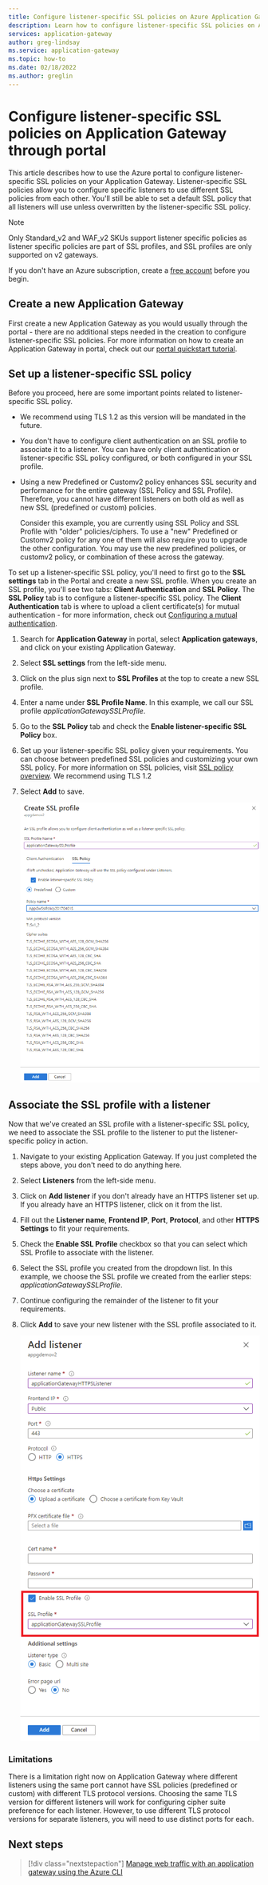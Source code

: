 ```yaml
---
title: Configure listener-specific SSL policies on Azure Application Gateway through portal
description: Learn how to configure listener-specific SSL policies on Application Gateway through portal 
services: application-gateway
author: greg-lindsay
ms.service: application-gateway
ms.topic: how-to
ms.date: 02/18/2022
ms.author: greglin
---
```


# Configure listener-specific SSL policies on Application Gateway through portal

This article describes how to use the Azure portal to configure listener-specific SSL policies on your Application Gateway. Listener-specific SSL policies allow you to configure specific listeners to use different SSL policies from each other. You'll still be able to set a default SSL policy that all listeners will use unless overwritten by the listener-specific SSL policy. 

> [!NOTE]
> Only Standard_v2 and WAF_v2 SKUs support listener specific policies as listener specific policies are part of SSL profiles, and SSL profiles are only supported on v2 gateways. 



If you don't have an Azure subscription, create a [free account](https://azure.microsoft.com/free/?WT.mc_id=A261C142F) before you begin.

## Create a new Application Gateway

First create a new Application Gateway as you would usually through the portal - there are no additional steps needed in the creation to configure listener-specific SSL policies. For more information on how to create an Application Gateway in portal, check out our [portal quickstart tutorial](./quick-create-portal.md).

## Set up a listener-specific SSL policy

Before you proceed, here are some important points related to listener-specific SSL policy.

- We recommend using TLS 1.2 as this version will be mandated in the future.
- You don't have to configure client authentication on an SSL profile to associate it to a listener. You can have only client authentication or listener-specific SSL policy configured, or both configured in your SSL profile.
- Using a new Predefined or Customv2 policy enhances SSL security and performance for the entire gateway (SSL Policy and SSL Profile). Therefore, you cannot have different listeners on both old as well as new SSL (predefined or custom) policies.
  
  Consider this example, you are currently using SSL Policy and SSL Profile with &#34;older&#34; policies/ciphers. To use a &#34;new&#34; Predefined or Customv2 policy for any one of them will also require you to upgrade the other configuration. You may use the new predefined policies, or customv2 policy, or combination of these across the gateway.

To set up a listener-specific SSL policy, you'll need to first go to the **SSL settings** tab in the Portal and create a new SSL profile. When you create an SSL profile, you'll see two tabs: **Client Authentication** and **SSL Policy**. The **SSL Policy** tab is to configure a listener-specific SSL policy. The **Client Authentication** tab is where to upload a client certificate(s) for mutual authentication - for more information, check out [Configuring a mutual authentication](./mutual-authentication-portal.md).

1. Search for **Application Gateway** in portal, select **Application gateways**, and click on your existing Application Gateway.

2. Select **SSL settings** from the left-side menu.

3. Click on the plus sign next to **SSL Profiles** at the top to create a new SSL profile.

4. Enter a name under **SSL Profile Name**. In this example, we call our SSL profile *applicationGatewaySSLProfile*. 

5. Go to the **SSL Policy** tab and check the **Enable listener-specific SSL Policy** box. 

6. Set up your listener-specific SSL policy given your requirements. You can choose between predefined SSL policies and customizing your own SSL policy. For more information on SSL policies, visit [SSL policy overview](./application-gateway-ssl-policy-overview.md). We recommend using TLS 1.2

7. Select **Add** to save.

    ![Add listener specific SSL policy to SSL profile](./media/application-gateway-configure-listener-specific-ssl-policy/listener-specific-ssl-policy-ssl-profile.png)
    
## Associate the SSL profile with a listener

Now that we've created an SSL profile with a listener-specific SSL policy, we need to associate the SSL profile to the listener to put the listener-specific policy in action. 

1. Navigate to your existing Application Gateway. If you just completed the steps above, you don't need to do anything here. 

2. Select **Listeners** from the left-side menu. 

3. Click on **Add listener** if you don't already have an HTTPS listener set up. If you already have an HTTPS listener, click on it from the list. 

4. Fill out the **Listener name**, **Frontend IP**, **Port**, **Protocol**, and other **HTTPS Settings** to fit your requirements.

5. Check the **Enable SSL Profile** checkbox so that you can select which SSL Profile to associate with the listener. 

6. Select the SSL profile you created from the dropdown list. In this example, we choose the SSL profile we created from the earlier steps: *applicationGatewaySSLProfile*. 

7. Continue configuring the remainder of the listener to fit your requirements. 

8. Click **Add** to save your new listener with the SSL profile associated to it. 

    ![Associate SSL profile to new listener](./media/mutual-authentication-portal/mutual-authentication-listener-portal.png)        

### Limitations
There is a limitation right now on Application Gateway where different listeners using the same port cannot have SSL policies (predefined or custom) with different TLS protocol versions. Choosing the same TLS version for different listeners will work for configuring cipher suite preference for each listener. However, to use different TLS protocol versions for separate listeners, you will need to use distinct ports for each.

## Next steps

> [!div class="nextstepaction"]
> [Manage web traffic with an application gateway using the Azure CLI](./tutorial-manage-web-traffic-cli.md)
